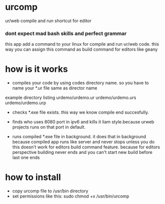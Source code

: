 # urcomp
ur/web compile and run shortcut for editor

### dont expect mad bash skills and perfect grammar 

this app add a command to your linux for compile and run ur/web code.
this way you can assign this command as build command for editors like geany

# how is it works

- compiles your code by using codes directory name. 
so you have to name your *.ur file same as director name

example directory listing 
urdemo/urdemo.ur
urdemo/urdemo.urs
urdemo/urdemo.urp

- checks *.exe file exists. this way we know compile end succesfully. 


- finds who uses 8080 port in ipv6 and kills it liam style.because urweb projects runs on that port in default. 


- runs compiled *.exe file in background. 
it does that in background because compiled app runs like server and never stops unless you do
this doesn't work for editors build command feature. 
because for editors perspective building never ends and you can't start new build before last one ends


# how to install
- copy urcomp file to /usr/bin directory
- set permissions like this: sudo chmod +x /usr/bin/urcomp

